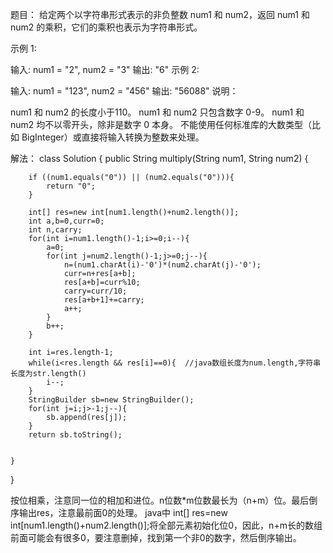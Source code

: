 题目：
给定两个以字符串形式表示的非负整数 num1 和 num2，返回 num1 和 num2 的乘积，它们的乘积也表示为字符串形式。

示例 1:

输入: num1 = "2", num2 = "3"
输出: "6"
示例 2:

输入: num1 = "123", num2 = "456"
输出: "56088"
说明：

num1 和 num2 的长度小于110。
num1 和 num2 只包含数字 0-9。
num1 和 num2 均不以零开头，除非是数字 0 本身。
不能使用任何标准库的大数类型（比如 BigInteger）或直接将输入转换为整数来处理。

解法：
class Solution {
    public String multiply(String num1, String num2) {
        
        if ((num1.equals("0")) || (num2.equals("0"))){
            return "0";
        }
        
        int[] res=new int[num1.length()+num2.length()];
        int a,b=0,curr=0;
        int n,carry;
        for(int i=num1.length()-1;i>=0;i--){
            a=0;
            for(int j=num2.length()-1;j>=0;j--){
                n=(num1.charAt(i)-'0')*(num2.charAt(j)-'0');
                curr=n+res[a+b];
                res[a+b]=curr%10;
                carry=curr/10;
                res[a+b+1]+=carry;
                a++;
            }
            b++;
        }
        
        int i=res.length-1;
        while(i<res.length && res[i]==0){  //java数组长度为num.length,字符串长度为str.length()
            i--;
        }
        StringBuilder sb=new StringBuilder();
        for(int j=i;j>-1;j--){
            sb.append(res[j]);
        }
        return sb.toString();
        
        
    }
}

按位相乘，注意同一位的相加和进位。n位数*m位数最长为（n+m）位。最后倒序输出res，注意最前面0的处理。
java中 int[] res=new int[num1.length()+num2.length()];将全部元素初始化位0，因此，n+m长的数组前面可能会有很多0，要注意删掉，找到第一个非0的数字，然后倒序输出。